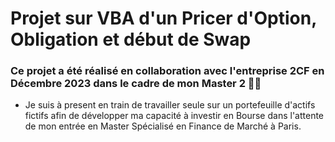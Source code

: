 # Projet sur VBA d'un Pricer d'Option, Obligation et début de Swap

### Ce projet a été réalisé en collaboration avec l'entreprise 2CF en Décembre 2023 dans le cadre de mon Master 2 :woman_student:

- Je suis à present en train de travailler seule sur un portefeuille d'actifs fictifs afin de développer ma capacité à investir en Bourse
  dans l'attente de mon entrée en Master Spécialisé en Finance de Marché à Paris.
